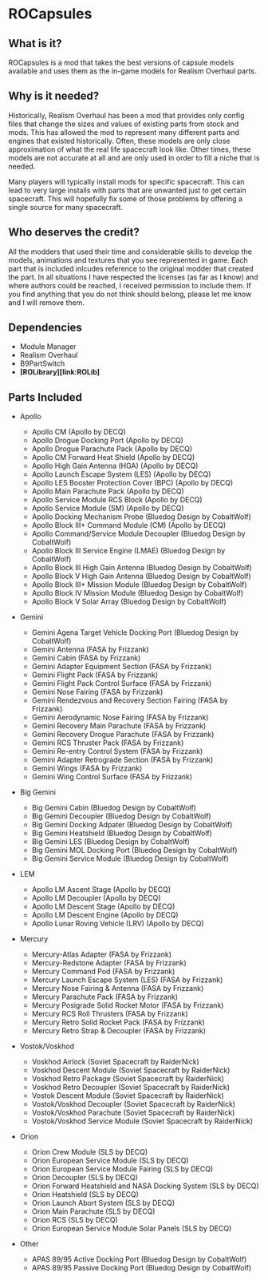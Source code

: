 # ROCapsules

## What is it?
ROCapsules is a mod that takes the best versions of capsule models available and uses them as the in-game models for Realism Overhaul parts.


## Why is it needed?
Historically, Realism Overhaul has been a mod that provides only config files that change the sizes and values of existing parts from stock and mods. This has allowed the mod to represent many different parts and engines that existed historically. Often, these models are only close approximation of what the real life spacecraft look like. Other times, these models are not accurate at all and are only used in order to fill a niche that is needed.

Many players will typically install mods for specific spacecraft. This can lead to very large installs with parts that are unwanted just to get certain spacecraft. This will hopefully fix some of those problems by offering a single source for many spacecraft.


## Who deserves the credit?
All the modders that used their time and considerable skills to develop the models, animations and textures that you see represented in game. Each part that is included inlcudes reference to the original modder that created the part. In all situations I have respected the licenses (as far as I know) and where authors could be reached, I received permission to include them. If you find anything that you do not think should belong, please let me know and I will remove them.


## Dependencies
* Module Manager
* Realism Overhaul
* B9PartSwitch
* **[ROLibrary][link:ROLib]**

## Parts Included
* Apollo
  * Apollo CM (Apollo by DECQ)
  * Apollo Drogue Docking Port (Apollo by DECQ)
  * Apollo Drogue Parachute Pack (Apollo by DECQ)
  * Apollo CM Forward Heat Shield (Apollo by DECQ)
  * Apollo High Gain Antenna (HGA) (Apollo by DECQ)
  * Apollo Launch Escape System (LES) (Apollo by DECQ)
  * Apollo LES Booster Protection Cover (BPC) (Apollo by DECQ)
  * Apollo Main Parachute Pack (Apollo by DECQ)
  * Apollo Service Module RCS Block (Apollo by DECQ)
  * Apollo Service Module (SM) (Apollo by DECQ)
  * Apollo Docking Mechanism Probe (Bluedog Design by CobaltWolf)
  * Apollo Block III+ Command Module (CM) (Apollo by DECQ)
  * Apollo Command/Service Module Decoupler (Bluedog Design by CobaltWolf)
  * Apollo Block III Service Engine (LMAE) (Bluedog Design by CobaltWolf)
  * Apollo Block III High Gain Antenna (Bluedog Design by CobaltWolf)
  * Apollo Block V High Gain Antenna (Bluedog Design by CobaltWolf)
  * Apollo Block III+ Mission Module (Bluedog Design by CobaltWolf)
  * Apollo Block IV Mission Module (Bluedog Design by CobaltWolf)
  * Apollo Block V Solar Array (Bluedog Design by CobaltWolf)
  
* Gemini
  * Gemini Agena Target Vehicle Docking Port (Bluedog Design by CobaltWolf)
  * Gemini Antenna (FASA by Frizzank)
  * Gemini Cabin (FASA by Frizzank)
  * Gemini Adapter Equipment Section (FASA by Frizzank)
  * Gemini Flight Pack (FASA by Frizzank)
  * Gemini Flight Pack Control Surface (FASA by Frizzank)
  * Gemini Nose Fairing (FASA by Frizzank)
  * Gemini Rendezvous and Recovery Section Fairing (FASA by Frizzank)
  * Gemini Aerodynamic Nose Fairing (FASA by Frizzank)
  * Gemini Recovery Main Parachute (FASA by Frizzank)
  * Gemini Recovery Drogue Parachute (FASA by Frizzank)
  * Gemini RCS Thruster Pack (FASA by Frizzank)
  * Gemini Re-entry Control System (FASA by Frizzank)
  * Gemini Adapter Retrograde Section (FASA by Frizzank)
  * Gemini Wings (FASA by Frizzank)
  * Gemini Wing Control Surface (FASA by Frizzank)
 
* Big Gemini
  * Big Gemini Cabin (Bluedog Design by CobaltWolf)
  * Big Gemini Decoupler (Bluedog Design by CobaltWolf)
  * Big Gemini Docking Adpater (Bluedog Design by CobaltWolf)
  * Big Gemini Heatshield (Bluedog Design by CobaltWolf)
  * Big Gemini LES (Bluedog Design by CobaltWolf)
  * Big Gemini MOL Docking Port (Bluedog Design by CobaltWolf)
  * Big Gemini Service Module (Bluedog Design by CobaltWolf)
  
* LEM
  * Apollo LM Ascent Stage (Apollo by DECQ)
  * Apollo LM Decoupler (Apollo by DECQ)
  * Apollo LM Descent Stage (Apollo by DECQ)
  * Apollo LM Descent Engine (Apollo by DECQ)
  * Apollo Lunar Roving Vehicle (LRV) (Apollo by DECQ)
  
* Mercury
  * Mercury-Atlas Adapter (FASA by Frizzank)
  * Mercury-Redstone Adapter (FASA by Frizzank)
  * Mercury Command Pod (FASA by Frizzank)
  * Mercury Launch Escape System (LES) (FASA by Frizzank)
  * Mercury Nose Fairing & Antenna (FASA by Frizzank)
  * Mercury Parachute Pack (FASA by Frizzank)
  * Mercury Posigrade Solid Rocket Motor (FASA by Frizzank)
  * Mercury RCS Roll Thrusters (FASA by Frizzank)
  * Mercury Retro Solid Rocket Pack (FASA by Frizzank)
  * Mercury Retro Strap & Decoupler (FASA by Frizzank)
  
* Vostok/Voskhod
  * Voskhod Airlock (Soviet Spacecraft by RaiderNick)
  * Voskhod Descent Module (Soviet Spacecraft by RaiderNick)
  * Voskhod Retro Package (Soviet Spacecraft by RaiderNick)
  * Voskhod Retro Decoupler (Soviet Spacecraft by RaiderNick)
  * Vostok Descent Module (Soviet Spacecraft by RaiderNick)
  * Vostok/Voskhod Decoupler (Soviet Spacecraft by RaiderNick)
  * Vostok/Voskhod Parachute (Soviet Spacecraft by RaiderNick)
  * Vostok/Voskhod Service Module (Soviet Spacecraft by RaiderNick)
  
* Orion
  * Orion Crew Module (SLS by DECQ)
  * Orion European Service Module (SLS by DECQ)
  * Orion European Service Module Fairing (SLS by DECQ)
  * Orion Decoupler (SLS by DECQ)
  * Orion Forward Heatshield and NASA Docking System (SLS by DECQ)
  * Orion Heatshield (SLS by DECQ)
  * Orion Launch Abort System (SLS by DECQ)
  * Orion Main Parachute (SLS by DECQ)
  * Orion RCS (SLS by DECQ)
  * Orion European Service Module Solar Panels (SLS by DECQ)

* Other
  * APAS 89/95 Active Docking Port (Bluedog Design by CobaltWolf)
  * APAS 89/95 Passive Docking Port (Bluedog Design by CobaltWolf)
